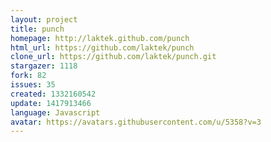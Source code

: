 ```yaml
---
layout: project
title: punch
homepage: http://laktek.github.com/punch
html_url: https://github.com/laktek/punch
clone_url: https://github.com/laktek/punch.git
stargazer: 1118
fork: 82
issues: 35
created: 1332160542
update: 1417913466
language: Javascript
avatar: https://avatars.githubusercontent.com/u/5358?v=3
---
```

